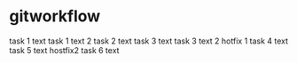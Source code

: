 # gitworkflow
task 1 text
task 1 text 2
task 2 text
task 3 text
task 3 text 2
hotfix 1
task 4 text
task 5 text
hostfix2
task 6 text
